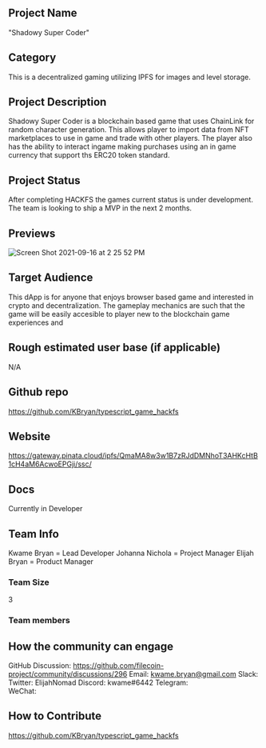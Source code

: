 ## Project Name <!-- Add your project name here with format "Project Name"-->
"Shadowy Super Coder"

## Category 
<!--developer tooling, application, wallet, infrastructure, etc-->
This is a decentralized gaming utilizing IPFS for images and level storage.

## Project Description
<!--Describe your project in a few sentences. -->
Shadowy Super Coder is a blockchain based game that uses ChainLink for random character generation. This allows player to import data from NFT marketplaces to use in game and trade with other players. The player also has the ability to interact ingame making purchases using an in game currency that support ths ERC20 token standard.

## Project Status
<!--brainstorming, fundraising, under development, beta, shipped, etc-->
After completing HACKFS the games current status is under development. The team is looking to ship a MVP in the next 2 months. 

## Previews
<!--Add some screenshots to give a preview of your product-->

![Screen Shot 2021-09-16 at 2 25 52 PM](https://user-images.githubusercontent.com/681817/133665265-6ada1b70-4994-433e-af08-c50d7c0e167d.png)


## Target Audience
<!--Describe who will be your project's users-->
This dApp is for anyone that enjoys browser based game and interested in crypto and decentralization. The gameplay mechanics are such that the game will be easily accesible to player new to the blockchain game experiences and 

## Rough estimated user base (if applicable)
<!--How many users do you have right now?-->
N/A

## Github repo
<!--Attach a link to your GitHub repo if it's OSS-->
https://github.com/KBryan/typescript_game_hackfs 

## Website
<!--Link your website if available-->
https://gateway.pinata.cloud/ipfs/QmaMA8w3w1B7zRJdDMNhoT3AHKcHtB1cH4aM6AcwoEPGji/ssc/ 
## Docs
<!--Including a link to your project docs!-->
Currently in Developer
## Team Info
<!-- Introduce your amazing team - how many team members are working on this project and who are they?-->

Kwame Bryan = Lead Developer
Johanna Nichola = Project Manager
Elijah Bryan = Product Manager

### Team Size  
3
### Team members  

## How the community can engage
GitHub Discussion: https://github.com/filecoin-project/community/discussions/296 
Email:  kwame.bryan@gmail.com
Slack:  
Twitter:  ElijahNomad 
Discord:  kwame#6442
Telegram:  
WeChat:  

## How to Contribute
<!--How can the community contribute to your project?-->
https://github.com/KBryan/typescript_game_hackfs
